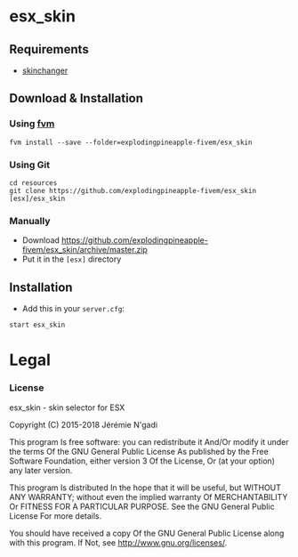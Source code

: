 # esx_skin

## Requirements
- [skinchanger](https://github.com/ESX-Org/skinchanger)

## Download & Installation

### Using [fvm](https://github.com/qlaffont/fvm-installer)
```
fvm install --save --folder=explodingpineapple-fivem/esx_skin
```

### Using Git
```
cd resources
git clone https://github.com/explodingpineapple-fivem/esx_skin [esx]/esx_skin
```

### Manually
- Download https://github.com/explodingpineapple-fivem/esx_skin/archive/master.zip
- Put it in the `[esx]` directory

## Installation
- Add this in your `server.cfg`:

```
start esx_skin
```

# Legal
### License
esx_skin - skin selector for ESX

Copyright (C) 2015-2018 Jérémie N'gadi

This program Is free software: you can redistribute it And/Or modify it under the terms Of the GNU General Public License As published by the Free Software Foundation, either version 3 Of the License, Or (at your option) any later version.

This program Is distributed In the hope that it will be useful, but WITHOUT ANY WARRANTY; without even the implied warranty Of MERCHANTABILITY Or FITNESS FOR A PARTICULAR PURPOSE. See the GNU General Public License For more details.

You should have received a copy Of the GNU General Public License along with this program. If Not, see http://www.gnu.org/licenses/.
